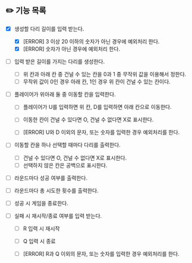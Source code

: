 ## ✏️ 기능 목록

- [x] 생성할 다리 길이를 입력 받는다.
  - [x] [ERROR] 3 이상 20 이하의 숫자가 아닌 경우에 예외처리 한다.
  - [x] [ERROR] 숫자가 아닌 경우에 예외처리 한다.

- [ ] 입력 받은 길이를 가지는 다리를 생성한다.
  - [ ] 위 칸과 아래 칸 중 건널 수 있는 칸을 0과 1 중 무작위 값을 이용해서 정한다.
  - [ ] 무작위 값이 0인 경우 아래 칸, 1인 경우 위 칸이 건널 수 있는 칸이다.

- [ ] 플레이어가 위아래 둘 중 이동할 칸을 입력한다.
  - [ ] 플레이어가 U를 입력하면 위 칸, D를 입력하면 아래 칸으로 이동한다.
  - [ ] 이동한 칸이 건널 수 있다면 O, 건널 수 없다면 X로 표시한다.
  - [ ] [ERROR] U와 D 이외의 문자, 또는 숫자를 입력한 경우 예외처리를 한다.


- [ ] 이동할 칸을 하나 선택할 때마다 다리를 출력한다.
  - [ ] 건널 수 있다면 O, 건널 수 없다면 X로 표시한다.
  - [ ] 선택하지 않은 칸은 공백으로 표시한다.

- [ ] 라운드마다 성공 여부를 출력한다.
- [ ] 라운드마다 총 시도한 횟수를 출력한다.

- [ ] 성공 시 게임을 종료한다.
- [ ] 실패 시 재시작/종료 여부를 입력 받는다.
  - [ ] R 입력 시 재시작
  - [ ] Q 입력 시 종료
  - [ ] [ERROR] R과 Q 이외의 문자, 또는 숫자를 입력한 경우 예외처리를 한다.

